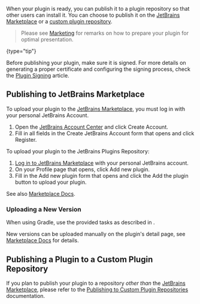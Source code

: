 [//]: # (title: Publishing a Plugin)

<!-- Copyright 2000-2022 JetBrains s.r.o. and other contributors. Use of this source code is governed by the Apache 2.0 license that can be found in the LICENSE file. -->

When your plugin is ready, you can publish it to a plugin repository so that other users can install it.
You can choose to publish it on the [JetBrains Marketplace](https://plugins.jetbrains.com) or a [custom plugin repository](update_plugins_format.md).

> Please see [Marketing](marketing.md) for remarks on how to prepare your plugin for optimal presentation.
>
{type="tip"}

Before publishing your plugin, make sure it is signed.
For more details on generating a proper certificate and configuring the signing process, check the [Plugin Signing](plugin_signing.md) article.

## Publishing to JetBrains Marketplace

<procedure title="Creating JetBrains Account">

To upload your plugin to the [JetBrains Marketplace](https://plugins.jetbrains.com), you must log in with your personal JetBrains Account.

1. Open the [JetBrains Account Center](https://account.jetbrains.com) and click <control>Create Account</control>.
2. Fill in all fields in the <control>Create JetBrains Account</control> form that opens and click <control>Register</control>.

</procedure>

<procedure title="Uploading plugin">

To upload your plugin to the JetBrains Plugins Repository:

1. [Log in to JetBrains Marketplace](https://plugins.jetbrains.com/author/me) with your personal JetBrains account.
2. On your Profile page that opens, click <control>Add new plugin</control>.
3. Fill in the <control>Add new plugin</control> form that opens and click the <control>Add the plugin</control> button to upload your plugin.

See also [Marketplace Docs](https://plugins.jetbrains.com/docs/marketplace/uploading-a-new-plugin.html).

</procedure>

### Uploading a New Version

When using Gradle, use the provided tasks as described in [](deployment.md).

New versions can be uploaded manually on the plugin's detail page, see [Marketplace Docs](https://plugins.jetbrains.com/docs/marketplace/custom-release-channels.html) for details.

## Publishing a Plugin to a Custom Plugin Repository

If you plan to publish your plugin to a repository _other than_ the [JetBrains Marketplace](https://plugins.jetbrains.com), please refer to the [Publishing to Custom Plugin Repositories](update_plugins_format.md) documentation.
